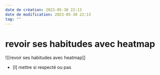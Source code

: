 ```yaml
---
date de création: 2023-05-30 22:13
date de modification: 2023-05-30 22:13
tag: ""
---
```

# revoir ses habitudes avec heatmap
![[revoir ses habitudes avec heatmap]]
- [I] mettre si respecté ou pas